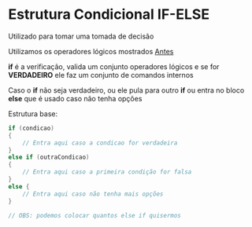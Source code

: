 # Estrutura Condicional IF-ELSE

Utilizado para tomar uma tomada de decisão

Utilizamos os operadores lógicos mostrados [Antes](../Operadores/Operadores.md)

__if__ é a verificação, valida um conjunto operadores lógicos e se for **VERDADEIRO** ele faz um conjunto de comandos internos

Caso o __if__ não seja verdadeiro, ou ele pula para outro __if__ ou entra no bloco __else__ que é usado caso não tenha opções

Estrutura base:

```csharp
if (condicao) 
{
    // Entra aqui caso a condicao for verdadeira
}
else if (outraCondicao)
{
    // Entra aqui caso a primeira condição for falsa
}
else {
    // Entra aqui caso não tenha mais opções
}

// OBS: podemos colocar quantos else if quisermos
```

